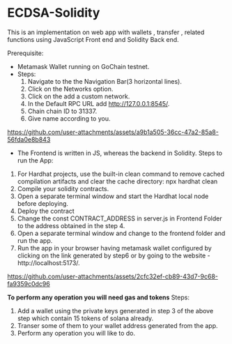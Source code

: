 # ECDSA-Solidity
This is an implementation on web app with wallets , transfer , related functions using JavaScript Front end and Solidity Back end.

Prerequisite:
- Metamask Wallet running on GoChain testnet.
- Steps:
  1. Navigate to the the Navigation Bar(3 horizontal lines).
  2. Click on the Networks option.
  3. Click on the add a custom network.
  4. In the Default RPC URL add http://127.0.0.1:8545/.
  5. Chain chain ID to 31337.
  6. Give name according to you.
  
https://github.com/user-attachments/assets/a9b1a505-36cc-47a2-85a8-56fda0e8b843

- The Frontend is written in JS, whereas the backend in Solidity.
Steps to run the App:
1. For Hardhat projects, use the built-in clean command to remove cached compilation artifacts and clear the cache directory:
   npx hardhat clean
2. Compile your solidity contracts.
3. Open a separate terminal window and start the Hardhat local node before deploying.
4. Deploy the contract
5. Change the const CONTRACT_ADDRESS in server.js in Frontend Folder to the address obtained in the step 4.
6. Open a separate terminal window and change to the frontend folder and run the app.
7. Run the app in your browser having metamask wallet configured by clicking on the link generated by step6 or by going to the website - http://localhost:5173/.


https://github.com/user-attachments/assets/2cfc32ef-cb89-43d7-9c68-fa9359c0dc96


**To perform any operation you will need gas and tokens**
Steps:
1. Add a wallet using the private keys generated in step 3 of the above step which contain 15 tokens of solana already.
2. Transer some of them to your wallet address generated from the app.
3. Perform any operation you will like to do.

 
